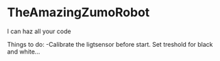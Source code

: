 # TheAmazingZumoRobot
I can haz all your code

Things to do:
-Calibrate the ligtsensor before start.
  Set treshold for black and white...
